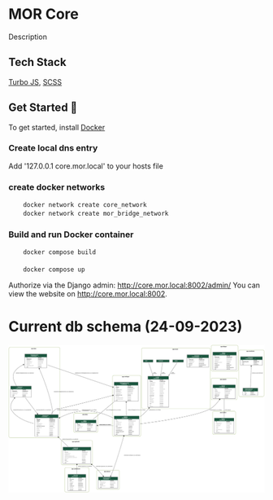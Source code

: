 # MOR Core
Description

## Tech Stack
[Turbo JS](https://turbo.hotwired.dev/), [SCSS](https://sass-lang.com/)

## Get Started 🚀
To get started, install [Docker](https://www.docker.com/)

### Create local dns entry
Add '127.0.0.1  core.mor.local' to your hosts file

### create docker networks
~~~bash
    docker network create core_network
    docker network create mor_bridge_network
~~~

### Build and run Docker container
~~~bash
    docker compose build

    docker compose up
~~~

Authorize via the Django admin: http://core.mor.local:8002/admin/
You can view the website on http://core.mor.local:8002.

# Current db schema (24-09-2023)
![db_schema](db_schema.svg)
